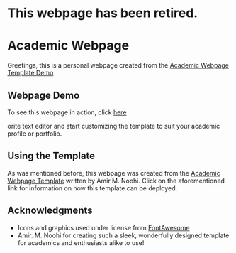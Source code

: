 # This webpage has been retired.

# Academic Webpage

Greetings, this is a personal webpage created from the [Academic Webpage Template Demo](https://amirmnoohi.github.io/Academic-Webpage-Template/)

## Webpage Demo

To see this webpage in action, click [here](https://wtd-1.github.io/web/)

orite text editor and start customizing the template to suit your academic profile or portfolio.

## Using the Template 

As was mentioned before, this webpage was created from the [Academic Webpage Template](https://amirmnoohi.github.io/Academic-Webpage-Template/) written by Amir M. Noohi. Click on the aforementioned link for information on how this template can be deployed. 

## Acknowledgments

- Icons and graphics used under license from [FontAwesome](https://fontawesome.com/)
- Amir. M. Noohi for creating such a sleek, wonderfully designed template for academics and enthusiasts alike to use!
